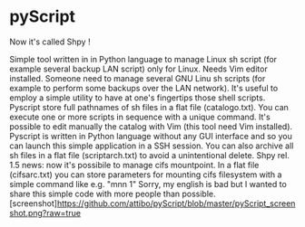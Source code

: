 # pyScript
Now it's called Shpy !

Simple tool written in in Python language to manage Linux sh script (for example several backup LAN script)
only for Linux. Needs Vim editor installed.
Someone need to manage several GNU Linu sh scripts (for example to perform some backups over the LAN network).
It's useful to employ a simple utility to have at one's fingertips those shell scripts.
Pyscript store full pathnames of sh files in a flat file (catalogo.txt).
You can execute one or more scripts in sequence with a unique command.
It's possible to edit manually the catalog with Vim (this tool need Vim installed).
Pyscript is written in Python language without any GUI interface and so you can launch this simple application in a SSH session.
You can also archive all sh files in a flat file (scriptarch.txt) to avoid a unintentional delete.
Shpy rel. 1.5 news: now it's possibile to manage cifs mountpoint.
In a flat file (cifsarc.txt) you can store parameters for mounting cifs filesystem with a simple command like e.g. "mnn 1"
Sorry, my english is bad but I wanted to share this simple code with more people than possible.
[screenshot]https://github.com/attibo/pyScript/blob/master/pyScript_screenshot.png?raw=true
